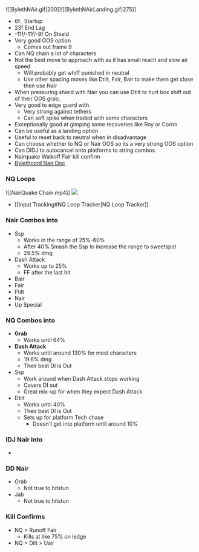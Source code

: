 
![[BylethNAir.gif|200]]![[BylethNAirLanding.gif|275]]
- 6f.. Startup
- 23f End Lag
- -11f/-11f/-9f On Shield
- Very good OOS option
	- Comes out frame 9
- Can NQ chain a lot of characters
- Not the best move to approach with as it has small reach and slow air speed
	- Will probably get whiff punished in neutral
	- Use other spacing moves like Dtilt, Fair, Bair to make them get close then use Nair
- When pressuring shield with Nair you can use Dtilt to hurt box shift out of their OOS grab.
- Very good to edge guard with
	- Very strong against tethers
	- Can soft spike when traded with some characters
- Exceptionally good at gimping some recoveries like Roy or Corrin
- Can be useful as a landing option
- Useful to reset back to neutral when in disadvantage
- Can choose whether to NQ or Nair OOS so its a very strong OOS option
- Can DIDJ to autocancel onto platforms to string combos
- Nairquake Walkoff Fair kill confirm
- [Bylethcord Nair Doc](https://docs.google.com/document/d/15wHHq8YjPpsfV76jMUUDl-hhoo3zSH0hgEtOP3qFVUA/edit)
### NQ Loops
![[NairQuake Chain.mp4]]
![](https://lh7-us.googleusercontent.com/Q0rKRWx-H3l_vui_QQS1rqTYePEYxWEkk0X06XJyzGLqQEkgjDbhow1XEXpyMvWDUZ-PXMOBotLQYnUKk8cWth1ntZDZLtJUiJ_tKqtKV2JCKa35WeKQ3hUaMOGI1e1cTsTW_wO9ZP-Q9ICzlbvhU1s)
- [[Input Tracking#NQ Loop Tracker|NQ Loop Tracker]]
### Nair Combos into
- Ssp
	- Works in the range of 25%-60%
	- After 40% Smash the Ssp to increase the range to sweetspot
	- 29.5% dmg
- Dash Attack
	- Works up to 25%
	- FF after the last hit
- Bair
- Fair
- Ftilt
- Nair
- Up Special
### NQ Combos into
- **Grab**
	- Works until 64%
- **Dash Attack**
	- Works until around 130% for most characters
	- 19.6% dmg
	- Their best DI is Out
- Ssp
	- Work around when Dash Attack stops working
	- Covers DI out
	- Great mix-up for when they expect Dash Attack
- Dtilt
	- Works until 40%
	- Their best DI is Out
	- Sets up for platform Tech chase
		- Doesn't get into platform until around 10%
### IDJ Nair into
- 
### DD Nair
- Grab
	- Not true to hitstun
- Jab
	- Not true to hitstun
### Kill Confirms
- NQ > Runoff Fair
	- Kills at like 75% on ledge
- NQ > Dilt > Uair